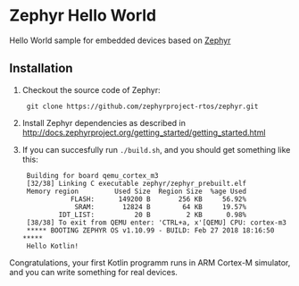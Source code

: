 # Zephyr Hello World

Hello World sample for embedded devices based on [Zephyr](https://zephyrproject.org/)

## Installation

1. Checkout the source code of Zephyr:

        git clone https://github.com/zephyrproject-rtos/zephyr.git

2. Install Zephyr dependencies as described in
http://docs.zephyrproject.org/getting_started/getting_started.html

3. If you can succesfully run `./build.sh`, and you should get something like this:

        Building for board qemu_cortex_m3
        [32/38] Linking C executable zephyr/zephyr_prebuilt.elf
        Memory region         Used Size  Region Size  %age Used
                   FLASH:      149200 B       256 KB     56.92%
                    SRAM:       12824 B        64 KB     19.57%
                IDT_LIST:          20 B         2 KB      0.98%
        [38/38] To exit from QEMU enter: 'CTRL+a, x'[QEMU] CPU: cortex-m3
        ***** BOOTING ZEPHYR OS v1.10.99 - BUILD: Feb 27 2018 18:16:50 *****
        Hello Kotlin!

Congratulations, your first Kotlin programm runs in ARM Cortex-M simulator,
and you can write something for real devices.
